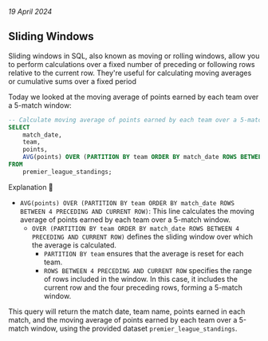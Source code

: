 *19 April 2024*

## Sliding Windows

Sliding windows in SQL, also known as moving or rolling windows, allow you to perform calculations over a fixed number of preceding or following rows relative to the current row. They're useful for calculating moving averages or cumulative sums over a fixed period 

Today we looked at the moving average of points earned by each team over a 5-match window:

```sql
-- Calculate moving average of points earned by each team over a 5-match window
SELECT
    match_date,
    team,
    points,
    AVG(points) OVER (PARTITION BY team ORDER BY match_date ROWS BETWEEN 4 PRECEDING AND CURRENT ROW) AS moving_avg
FROM
    premier_league_standings;
```

Explanation 🔽

- `AVG(points) OVER (PARTITION BY team ORDER BY match_date ROWS BETWEEN 4 PRECEDING AND CURRENT ROW)`: This line calculates the moving average of points earned by each team over a 5-match window.
  - `OVER (PARTITION BY team ORDER BY match_date ROWS BETWEEN 4 PRECEDING AND CURRENT ROW)` defines the sliding window over which the average is calculated.
    - `PARTITION BY team` ensures that the average is reset for each team.
    - `ROWS BETWEEN 4 PRECEDING AND CURRENT ROW` specifies the range of rows included in the window. In this case, it includes the current row and the four preceding rows, forming a 5-match window.

This query will return the match date, team name, points earned in each match, and the moving average of points earned by each team over a 5-match window, using the provided dataset `premier_league_standings`.
